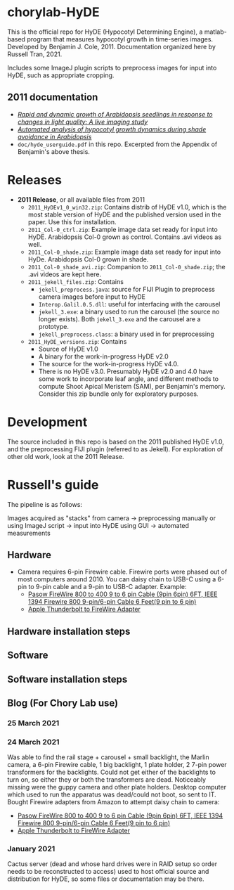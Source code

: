 # chorylab-HyDE
This is the official repo for HyDE (Hypocotyl Determining Engine), a matlab-based program that measures hypocotyl growth in time-series images. Developed by Benjamin J. Cole, 2011. Documentation organized here by Russell Tran, 2021.  

Includes some ImageJ plugin scripts to preprocess images for input into HyDE, such as appropriate cropping.

## 2011 documentation

- [*Rapid and dynamic growth of Arabidopsis seedlings in response to changes in light
quality: A live imaging study*](https://escholarship.org/content/qt8j3081vb/qt8j3081vb_noSplash_5ff25572facd6a6b99431395aba48c39.pdf?t=n701fs)
- [*Automated analysis of hypocotyl growth dynamics during shade avoidance in Arabidopsis*](https://doi.org/10.1111/j.1365-313X.2010.04476.x)
- `doc/hyde_userguide.pdf` in this repo. Excerpted from the Appendix of Benjamin's above thesis.

# Releases

* **2011 Release**, or all available files from 2011
	* `2011_HyDEv1_0_win32.zip`: Contains distrib of HyDE v1.0, which is the most stable version of HyDE and the published version used in the paper. Use this for installation.
	* `2011_Col-0_ctrl.zip`: Example image data set ready for input into HyDE. Arabidopsis Col-0 grown as control. Contains .avi videos as well.
	* `2011_Col-0_shade.zip`: Example image data set ready for input into HyDe. Arabidopsis Col-0 grown in shade.
	* `2011_Col-0_shade_avi.zip`: Companion to `2011_Col-0_shade.zip`; the .avi videos are kept here.
	* `2011_jekell_files.zip`: Contains
		* `jekell_preprocess.java`: source for FIJI Plugin to preprocess camera images before input to HyDE
		* `Interop.Galil.0.5.dll`: useful for interfacing with the carousel
		* `jekell_3.exe`: a binary used to run the carousel (the source no longer exists). Both `jekell_3.exe` and the carousel are a prototype.
		* `jekell_preprocess.class`: a binary used in for preprocessing
	* `2011_HyDE_versions.zip`: Contains 
		* Source of HyDE v1.0 
		* A binary for the work-in-progress HyDE v2.0 
		* The source for the work-in-progress HyDE v4.0. 
		* There is no HyDE v3.0. Presumably HyDE v2.0 and 4.0 have some work to incorporate leaf angle, and different methods to compute Shoot Apical Meristem (SAM), per Benjamin's memory. Consider this zip bundle only for exploratory purposes.

# Development
The source included in this repo is based on the 2011 published HyDE v1.0, and the preprocessing FIJI plugin (referred to as Jekell). For exploration of other old work, look at the 2011 Release.

# Russell's guide
The pipeline is as follows:

Images acquired as "stacks" from camera -> preprocessing manually or using ImageJ script -> input into HyDE using GUI -> automated measurements


## Hardware
- Camera requires 6-pin Firewire cable. Firewire ports were phased out of most computers around 2010. You can daisy chain to USB-C using a 6-pin to 9-pin cable and a 9-pin to USB-C adapter. Example:
	- [Pasow FireWire 800 to 400 9 to 6 pin Cable (9pin 6pin) 6FT, IEEE 1394 Firewire 800 9-pin/6-pin Cable 6 Feet(9 pin to 6 pin)](https://www.amazon.com/gp/product/B00X65XHZG/ref=ppx_yo_dt_b_asin_title_o01_s00?ie=UTF8&psc=1)
	- [Apple Thunderbolt to FireWire Adapter](https://www.amazon.com/gp/product/B00SQ2CJUS/ref=ppx_yo_dt_b_asin_title_o01_s01?ie=UTF8&psc=1)

## Hardware installation steps

## Software

## Software installation steps

## Blog (For Chory Lab use)

### 25 March 2021

### 24 March 2021
Was able to find the rail stage + carousel + small backlight, the Marlin camera, a 6-pin Firewire cable, 1 big backlight, 1 plate holder, 2 7-pin power transformers for the backlights. Could not get either of the backlights to turn on, so either they or both the transformers are dead. Noticeably missing were the guppy camera and other plate holders. Desktop computer which used to run the apparatus was dead/could not boot, so sent to IT. Bought Firewire adapters from Amazon to attempt daisy chain to camera:

- [Pasow FireWire 800 to 400 9 to 6 pin Cable (9pin 6pin) 6FT, IEEE 1394 Firewire 800 9-pin/6-pin Cable 6 Feet(9 pin to 6 pin)](https://www.amazon.com/gp/product/B00X65XHZG/ref=ppx_yo_dt_b_asin_title_o01_s00?ie=UTF8&psc=1)
- [Apple Thunderbolt to FireWire Adapter](https://www.amazon.com/gp/product/B00SQ2CJUS/ref=ppx_yo_dt_b_asin_title_o01_s01?ie=UTF8&psc=1)

### January 2021
Cactus server (dead and whose hard drives were in RAID setup so order needs to be reconstructed to access) used to host official source and distribution for HyDE, so some files or documentation may be there.
